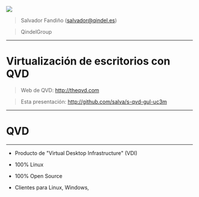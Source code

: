 

<img src="http://theqvd.com/wp-content/themes/qvdtheme/img/qvd_logo.png"/>



> Salvador Fandiño (salvador@qindel.es)

> QindelGroup

---

# Virtualización de escritorios con QVD



> Web de QVD: http://theqvd.com

> Esta presentación: http://github.com/salva/s-qvd-gul-uc3m

---

# QVD

---

- Producto de "Virtual Desktop Infrastructure" (VDI)

- 100% Linux

- 100% Open Source

- Clientes para Linux, Windows, 

